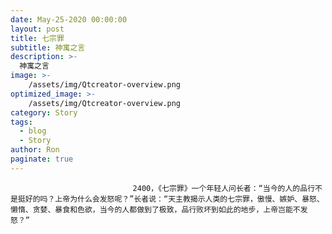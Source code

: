 ```yaml
---
date: May-25-2020 00:00:00
layout: post
title: 七宗罪
subtitle: 神寓之言
description: >-
  神寓之言
image: >-
    /assets/img/Qtcreator-overview.png
optimized_image: >-
    /assets/img/Qtcreator-overview.png
category: Story
tags:
  - blog
  - Story
author: Ron
paginate: true
---
```


							　　2400，《七宗罪》一个年轻人问长者：“当今的人的品行不是挺好的吗？上帝为什么会发怒呢？”长者说：“天主教揭示人类的七宗罪，傲慢、嫉妒、暴怒、懒惰、贪婪、暴食和色欲，当今的人都做到了极致，品行败坏到如此的地步，上帝岂能不发怒？”
							
							
						